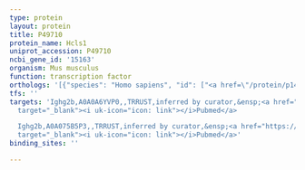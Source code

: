 ```yaml
---
type: protein
layout: protein
title: P49710
protein_name: Hcls1
uniprot_accession: P49710
ncbi_gene_id: '15163'
organism: Mus musculus
function: transcription factor
orthologs: '[{"species": "Homo sapiens", "id": ["<a href=\"/protein/p14317\">P14317</a>"]}, {"species": "Rattus norvegicus", "id": ["Q68FX4"]}]'
tfs: ''
targets: 'Ighg2b,A0A0A6YVP0,,TRRUST,inferred by curator,&ensp;<a href="https://www.ncbi.nlm.nih.gov/pubmed/?term=29087512%5Buid%5D+OR+16099047%5Buid%5D+OR+11544313%5Buid%5D"
  target="_blank"><i uk-icon="icon: link"></i>Pubmed</a>

  Ighg2b,A0A075B5P3,,TRRUST,inferred by curator,&ensp;<a href="https://www.ncbi.nlm.nih.gov/pubmed/?term=29087512%5Buid%5D+OR+16099047%5Buid%5D+OR+11544313%5Buid%5D"
  target="_blank"><i uk-icon="icon: link"></i>Pubmed</a>'
binding_sites: ''

---
```


